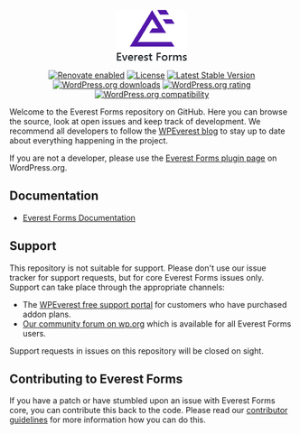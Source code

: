 <p align="center"><a href="https://wpeverest.com/wordpress-plugins/everest-forms/"><img src=".github/logo.png" alt="Everest Forms"></a></p>

<p align="center">
  <a href="https://renovateapp.com/"><img src="https://img.shields.io/badge/renovate-enabled-brightgreen.svg" alt="Renovate enabled"></a>
  <a href="https://www.gnu.org/licenses/gpl-3.0.html"><img src="https://img.shields.io/badge/license-GPL--3.0%2B-orange.svg" alt="License"></a>
  <a href="https://wordpress.org/plugins/everest-forms/"><img src="https://img.shields.io/wordpress/plugin/v/everest-forms.svg" alt="Latest Stable Version"></a>
  <a href="https://wordpress.org/plugins/everest-forms/advanced/"><img src="https://img.shields.io/wordpress/plugin/dt/everest-forms.svg" alt="WordPress.org downloads"></a>
  <a href="https://wordpress.org/support/plugin/everest-forms/reviews/"><img src="https://img.shields.io/wordpress/plugin/r/everest-forms.svg" alt="WordPress.org rating"></a>
  <a href="https://wordpress.org/plugins/everest-forms/"><img src="https://img.shields.io/wordpress/plugin/tested/everest-forms.svg" alt="WordPress.org compatibility"></a>
</p>

Welcome to the Everest Forms repository on GitHub. Here you can browse the source, look at open issues and keep track of development. We recommend all developers to follow the [WPEverest blog](https://wpeverest.com/blog/) to stay up to date about everything happening in the project.

If you are not a developer, please use the [Everest Forms plugin page](https://wordpress.org/plugins/everest-forms/) on WordPress.org.

## Documentation
* [Everest Forms Documentation](https://docs.wpeverest.com/docs/everest-forms/)

## Support
This repository is not suitable for support. Please don't use our issue tracker for support requests, but for core Everest Forms issues only. Support can take place through the appropriate channels:

* The [WPEverest free support portal](https://wpeverest.com/support-forum/forum/everest-forms/) for customers who have purchased addon plans.
* [Our community forum on wp.org](https://wordpress.org/support/plugin/everest-forms) which is available for all Everest Forms users.

Support requests in issues on this repository will be closed on sight.

## Contributing to Everest Forms
If you have a patch or have stumbled upon an issue with Everest Forms core, you can contribute this back to the code. Please read our [contributor guidelines](.github/CONTRIBUTING.md) for more information how you can do this.
